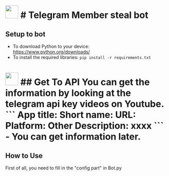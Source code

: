 <h1><img src = "https://cdn.discordapp.com/emojis/882532655709691976.webp?size=96&quality=lossless" high="25px" width="40px"> # Telegram Member steal bot

## Setup to bot
- To download Python to your device: https://www.python.org/downloads/
- To install the required libraries: `pip install -r requirements.txt`

<h1><img src = "https://cdn.discordapp.com/emojis/944376085976580096.webp?size=96&quality=lossless" high="25px" width="40px"> ## Get To API
You can get the information by looking at the telegram api key videos on Youtube.
```
App title: 
Short name: 
URL: 
Platform: Other
Description: xxxx
```
- You can get information later.

## How to Use
First of all, you need to fill in the "config part" in Bot.py
